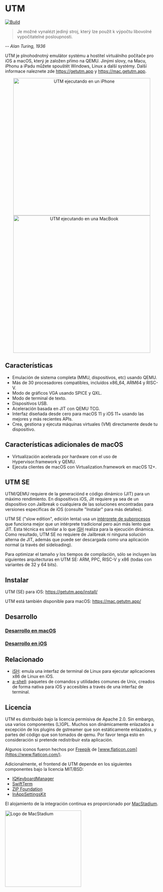 # UTM

[![Build](https://github.com/utmapp/UTM/workflows/Build/badge.svg?branch=master&event=push)][1]

> Je možné vynalézt jediný stroj, který lze použít k výpočtu libovolné vypočitatelné posloupnosti.

-- <cite>Alan Turing, 1936</cite>

UTM je plnohodnotný emulátor systému a hostitel virtuálního počítače pro iOS a macOS, který je založen přímo na QEMU. Jinými slovy, na Macu, iPhonu a iPadu můžete spouštět Windows, Linux a další systémy. Další informace naleznete zde  https://getutm.app y https://mac.getutm.app.

<p align="center">
  <img width="450px" alt="UTM ejecutando en un iPhone" src="screen.png">
  <br>
  <img width="450px" alt="UTM ejecutando en una MacBook" src="screenmac.png">
</p>

## Características

* Emulación de sistema completa (MMU, dispositivos, etc) usando QEMU.
* Más de 30 procesadores compatibles, incluídos x86_64, ARM64 y RISC-V.
* Modo de gráficos VGA usando SPICE y QXL.
* Modo de terminal de texto.
* Dispositivos USB.
* Aceleración basada en JIT con QEMU TCG.
* Interfaz diseñada desde cero para macOS 11 y iOS 11+ usando las mejores y más recientes APIs.
* Crea, gestiona y ejecuta máquinas virtuales (VM) directamente desde tu dispositivo.

## Características adicionales de macOS

* Virtualización acelerada por hardware con el uso de Hypervisor.framework y QEMU.
* Ejecuta clientes de macOS con Virtualization.framework en macOS 12+.

## UTM SE

UTM/QEMU requiere de la generaciónd e código dinámico (JIT) para un máximo rendimiento. En dispositivos iOS, Jit requiere ya sea de un dispositivo con Jailbreak o cualquiera de las soluciones encontradas para versiones específicas de iOS (consulte "Instalar" para más detalles).

UTM SE ("slow edition", edición lenta) usa un [intérprete de subprocesos][3] que funciona mejor que un intérprete tradicional pero aún más lento que JIT. Esta técnica es similar a lo que [iSH][4] realiza para la ejecución dinámica. Como resultado, UTM SE no requiere de Jailbreak ni ninguna solución alterna de JIT, además que puede ser descargada como una aplicación normal (a través del sideloading).

Para optimizar el tamaño y los tiempos de compilación, sólo se incluyen las siguientes arquitecturas en UTM SE: ARM, PPC, RISC-V y x86 (todas con variantes de 32 y 64 bits).

## Instalar

UTM (SE) para iOS: https://getutm.app/install/

UTM está también disponible para macOS: https://mac.getutm.app/

## Desarrollo

### [Desarrollo en macOS](Documentation/MacDevelopment.md)

### [Desarrollo en iOS](Documentation/iOSDevelopment.md)

## Relacionado

* [iSH][4]: emula una interfaz de terminal de Linux para ejecutar aplicaciones x86 de Linux en iOS.
* [a-shell][5]: paquetes de comandos y utilidades comunes de Unix, creados de forma nativa para iOS y accesibles a través de una interfaz de terminal.

## Licencia

UTM es distribuido bajo la licencia permisiva de Apache 2.0. Sin embargo, usa varios componentes (L)GPL. Muchos son dinámicamente enlazados a excepción de los plugins de gstreamer que son estáticamente enlazados, y partes del código que son tomados de qemu. Por favor tenga esto en consideración si pretende redistribuir esta aplicación.

Algunos iconos fueron hechos por [Freepik](https://www.freepik.com) de [www.flaticon.com](https://www.flaticon.com/).

Adicionalmente, el frontend de UTM depende en los siguientes componentes bajo la licencia MIT/BSD:

* [IQKeyboardManager](https://github.com/hackiftekhar/IQKeyboardManager)
* [SwiftTerm](https://github.com/migueldeicaza/SwiftTerm)
* [ZIP Foundation](https://github.com/weichsel/ZIPFoundation)
* [InAppSettingsKit](https://github.com/futuretap/InAppSettingsKit)

El alojamiento de la integración continua es proporcionado por [MacStadium](https://www.macstadium.com/opensource).

[<img src="https://uploads-ssl.webflow.com/5ac3c046c82724970fc60918/5c019d917bba312af7553b49_MacStadium-developerlogo.png" alt="Logo de MacStadium" width="250">](https://www.macstadium.com)

  [1]: https://github.com/utmapp/UTM/actions?query=event%3Arelease+workflow%3ABuild
  [2]: screen.png
  [3]: https://github.com/ktemkin/qemu/blob/with_tcti/tcg/aarch64-tcti/README.md
  [4]: https://github.com/ish-app/ish
  [5]: https://github.com/holzschu/a-shell

